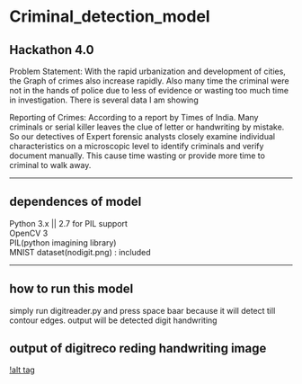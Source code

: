 # Criminal_detection_model
## Hackathon 4.0 
Problem Statement:
With the rapid urbanization and development of cities, the Graph
of crimes also increase rapidly. Also many time the criminal were
not in the hands of police due to less of evidence or wasting too
much time in investigation. There is several data I am showing

Reporting of Crimes: According to a report by Times of India.
Many criminals or serial killer leaves the clue of letter or
handwriting by mistake. So our detectives of Expert forensic
analysts closely examine individual characteristics on a
microscopic level to identify criminals and verify document
manually. This cause time wasting or provide more time to
criminal to walk away.
<hr>

## dependences of model 
Python 3.x || 2.7 for PIL support<br/>
OpenCV 3 <br/>
PIL(python imagining library)<br/>
MNIST dataset(nodigit.png) : included<br/>
<hr>

## how to run this model
simply run digitreader.py and press space baar because it will detect till contour edges.
output will be detected digit handwriting 

## output of digitreco reding handwriting image
[!alt tag](https://user-images.githubusercontent.com/25060629/37663889-3d465716-2c80-11e8-8cea-c43488a3b0f7.png)
